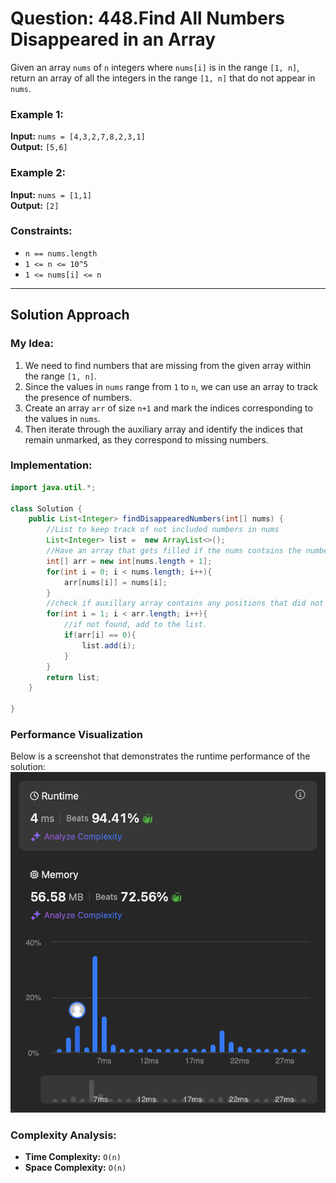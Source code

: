 # Question: 448.Find All Numbers Disappeared in an Array

Given an array `nums` of `n` integers where `nums[i]` is in the range `[1, n]`, return an array of all the integers in the range `[1, n]` that do not appear in `nums`.

### Example 1:
**Input:** `nums = [4,3,2,7,8,2,3,1]`  
**Output:** `[5,6]`

### Example 2:
**Input:** `nums = [1,1]`  
**Output:** `[2]`

### Constraints:
- `n == nums.length`
- `1 <= n <= 10^5`
- `1 <= nums[i] <= n`

---

## Solution Approach

### My Idea:
1. We need to find numbers that are missing from the given array within the range `[1, n]`.
2. Since the values in `nums` range from `1` to `n`, we can use an array to track the presence of numbers.
3. Create an array `arr` of size `n+1` and mark the indices corresponding to the values in `nums`.
4. Then iterate through the auxiliary array and identify the indices that remain unmarked, as they correspond to missing numbers.

### Implementation:
```java
import java.util.*;

class Solution {
    public List<Integer> findDisappearedNumbers(int[] nums) {
        //List to keep track of not included numbers in nums
        List<Integer> list =  new ArrayList<>();
        //Have an array that gets filled if the nums contains the number. 
        int[] arr = new int[nums.length + 1];
        for(int i = 0; i < nums.length; i++){
            arr[nums[i]] = nums[i];
        }
        //check if auxillary array contains any positions that did not get replaced starting from index 1.
        for(int i = 1; i < arr.length; i++){
            //if not found, add to the list.
            if(arr[i] == 0){
                list.add(i);
            }
        }
        return list;
    }

}
```
### Performance Visualization

Below is a screenshot that demonstrates the runtime performance of the solution:
<img src="./Images/FindAllNumbersDisappearedInAnArray.png" alt="Runtime Performance" width="600">

### Complexity Analysis:
- **Time Complexity:** `O(n)`
- **Space Complexity:** `O(n)`